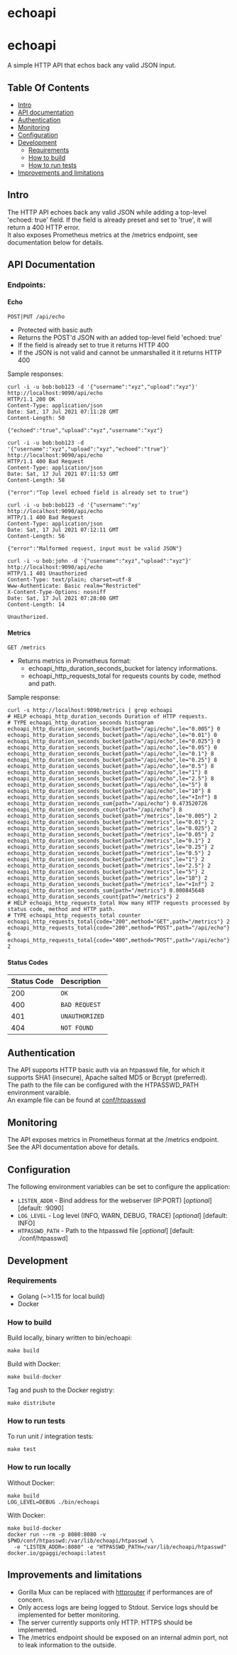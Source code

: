 # echoapi

# echoapi
A simple HTTP API that echos back any valid JSON input.

## Table Of Contents

* [Intro](#intro)
* [API documentation](#api-documentation)
* [Authentication](#authentication)
* [Monitoring](#monitoring)
* [Configuration](#configuration)
* [Development](#development)
  * [Requirements](#requirements)
  * [How to build](#how-to-build)
  * [How to run tests](#how-to-run-tests)
* [Improvements and limitations](#improvements-and-limitations)

## Intro
The HTTP API echoes back any valid JSON while adding a top-level 'echoed: true' field. If the field is already preset and set to 'true', it will return a 400 HTTP error.  
It also exposes Prometheus metrics at the /metrics endpoint, see documentation below for details.

## API Documentation
### Endpoints:
#### Echo  
`POST|PUT /api/echo`  
* Protected with basic auth
* Returns the POST'd JSON with an added top-level field 'echoed: true'
* If the field is already set to true it returns HTTP 400
* If the JSON is not valid and cannot be unmarshalled it it returns HTTP 400  
  
Sample responses:
```
curl -i -u bob:bob123 -d '{"username":"xyz","upload":"xyz"}' http://localhost:9090/api/echo
HTTP/1.1 200 OK
Content-Type: application/json
Date: Sat, 17 Jul 2021 07:11:28 GMT
Content-Length: 50

{"echoed":"true","upload":"xyz","username":"xyz"}
```
```
curl -i -u bob:bob123 -d '{"username":"xyz","upload":"xyz","echoed":"true"}' http://localhost:9090/api/echo
HTTP/1.1 400 Bad Request
Content-Type: application/json
Date: Sat, 17 Jul 2021 07:11:53 GMT
Content-Length: 58

{"error":"Top level echoed field is already set to true"}
```
```
curl -i -u bob:bob123 -d '{"username":"xy' http://localhost:9090/api/echo
HTTP/1.1 400 Bad Request
Content-Type: application/json
Date: Sat, 17 Jul 2021 07:12:11 GMT
Content-Length: 56

{"error":"Malformed request, input must be valid JSON"}
```
```
curl -i -u bob:john -d '{"username":"xyz","upload":"xyz"}' http://localhost:9090/api/echo
HTTP/1.1 401 Unauthorized
Content-Type: text/plain; charset=utf-8
Www-Authenticate: Basic realm="Restricted"
X-Content-Type-Options: nosniff
Date: Sat, 17 Jul 2021 07:28:00 GMT
Content-Length: 14

Unauthorized.
```
#### Metrics  
`GET /metrics`  
* Returns metrics in Prometheus format:
  * echoapi_http_duration_seconds_bucket for latency informations.
  * echoapi_http_requests_total for requests counts by code, method and path.  
  
Sample response:
```
curl -s http://localhost:9090/metrics | grep echoapi
# HELP echoapi_http_duration_seconds Duration of HTTP requests.
# TYPE echoapi_http_duration_seconds histogram
echoapi_http_duration_seconds_bucket{path="/api/echo",le="0.005"} 0
echoapi_http_duration_seconds_bucket{path="/api/echo",le="0.01"} 0
echoapi_http_duration_seconds_bucket{path="/api/echo",le="0.025"} 0
echoapi_http_duration_seconds_bucket{path="/api/echo",le="0.05"} 0
echoapi_http_duration_seconds_bucket{path="/api/echo",le="0.1"} 8
echoapi_http_duration_seconds_bucket{path="/api/echo",le="0.25"} 8
echoapi_http_duration_seconds_bucket{path="/api/echo",le="0.5"} 8
echoapi_http_duration_seconds_bucket{path="/api/echo",le="1"} 8
echoapi_http_duration_seconds_bucket{path="/api/echo",le="2.5"} 8
echoapi_http_duration_seconds_bucket{path="/api/echo",le="5"} 8
echoapi_http_duration_seconds_bucket{path="/api/echo",le="10"} 8
echoapi_http_duration_seconds_bucket{path="/api/echo",le="+Inf"} 8
echoapi_http_duration_seconds_sum{path="/api/echo"} 0.473520726
echoapi_http_duration_seconds_count{path="/api/echo"} 8
echoapi_http_duration_seconds_bucket{path="/metrics",le="0.005"} 2
echoapi_http_duration_seconds_bucket{path="/metrics",le="0.01"} 2
echoapi_http_duration_seconds_bucket{path="/metrics",le="0.025"} 2
echoapi_http_duration_seconds_bucket{path="/metrics",le="0.05"} 2
echoapi_http_duration_seconds_bucket{path="/metrics",le="0.1"} 2
echoapi_http_duration_seconds_bucket{path="/metrics",le="0.25"} 2
echoapi_http_duration_seconds_bucket{path="/metrics",le="0.5"} 2
echoapi_http_duration_seconds_bucket{path="/metrics",le="1"} 2
echoapi_http_duration_seconds_bucket{path="/metrics",le="2.5"} 2
echoapi_http_duration_seconds_bucket{path="/metrics",le="5"} 2
echoapi_http_duration_seconds_bucket{path="/metrics",le="10"} 2
echoapi_http_duration_seconds_bucket{path="/metrics",le="+Inf"} 2
echoapi_http_duration_seconds_sum{path="/metrics"} 0.000845648
echoapi_http_duration_seconds_count{path="/metrics"} 2
# HELP echoapi_http_requests_total How many HTTP requests processed by status code, method and HTTP path.
# TYPE echoapi_http_requests_total counter
echoapi_http_requests_total{code="200",method="GET",path="/metrics"} 2
echoapi_http_requests_total{code="200",method="POST",path="/api/echo"} 6
echoapi_http_requests_total{code="400",method="POST",path="/api/echo"} 2
```
#### Status Codes
| Status Code | Description |
| :--- | :--- |
| 200 | `OK` |
| 400 | `BAD REQUEST` |
| 401 | `UNAUTHORIZED` |
| 404 | `NOT FOUND` |

## Authentication
The API supports HTTP basic auth via an htpasswd file, for which it supports SHA1 (insecure), Apache salted MD5 or Bcrypt (preferred).  
The path to the file can be configured with the HTPASSWD_PATH environment varaible.  
An example file can be found at [conf/htpasswd](conf/htpasswd)

## Monitoring
The API exposes metrics in Prometheus format at the /metrics endpoint. See the API documentation above for details.

## Configuration
The following environment variables can be set to configure the application:
* `LISTEN_ADDR` - Bind address for the webserver (IP:PORT) [*optional*] [default: :9090]
* `LOG_LEVEL` - Log level (INFO, WARN, DEBUG, TRACE) [*optional*] [default: INFO]
* `HTPASSWD_PATH` - Path to the htpasswd file [*optional*] [default: ./conf/htpasswd]

## Development

### Requirements
* Golang (~>1.15 for local build)
* Docker

### How to build
Build locally, binary written to bin/echoapi:
```
make build
```

Build with Docker:
```
make build-docker
```

Tag and push to the Docker registry:
```
make distribute
```

### How to run tests
To run unit / integration tests:
```
make test
```

### How to run locally
Without Docker:
```
make build
LOG_LEVEL=DEBUG ./bin/echoapi
```

With Docker:
```
make build-docker
docker run --rm -p 8080:8080 -v $PWD/conf/htpasswd:/var/lib/echoapi/htpasswd \
  -e "LISTEN_ADDR=:8080" -e "HTPASSWD_PATH=/var/lib/echoapi/htpasswd" docker.io/gpaggi/echoapi:latest
```


## Improvements and limitations
* Gorilla Mux can be replaced with [httprouter](https://github.com/julienschmidt/httprouter) if performances are of concern.
* Only access logs are being logged to Stdout. Service logs should be implemented for better monitoring.
* The server currently supports only HTTP. HTTPS should be implemented.
* The /metrics endpoint should be exposed on an internal admin port, not to leak information to the outside.
